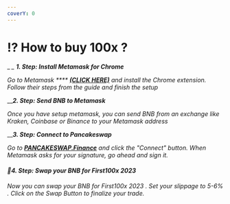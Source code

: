 ```yaml
---
coverY: 0
---
```


# ⁉ How to buy 100x ?

__<img src="https://catecoin.club/assets/img/metamask.svg" alt="" data-size="line"> _ **1. Step: Install Metamask for Chrome**_

_Go to Metamask \*\*\*\*_ [_**(CLICK HERE)**_](https://metamask.io/) _and install the Chrome extension. Follow their steps from the guide and finish the setup_

__<img src="https://catecoin.club/assets/img/bnb.svg" alt="" data-size="line">_**2. Step: Send BNB to Metamask**_

_Once you have setup metamask, you can send BNB from an exchange like Kraken, Coinbase or Binance to your Metamask address_

__<img src="https://catecoin.club/assets/img/pancakeswap-cake-logo.svg" alt="" data-size="line">_**3. Step: Connect to Pancakeswap**_

_Go to_ [_**PANCAKESWAP.Finance**_](https://exchange.pancakeswap.finance/#/swap?outputCurrency=0xE4FAE3Faa8300810C835970b9187c268f55D998F) _and click the "Connect" button. When Metamask asks for your signature, go ahead and sign it._

#### _🐶4. Step: Swap your BNB for First100x 2023_

_Now you can swap your BNB for First100x 2023 . Set your slippage to 5-6% . Click on the Swap Button to finalize your trade._
